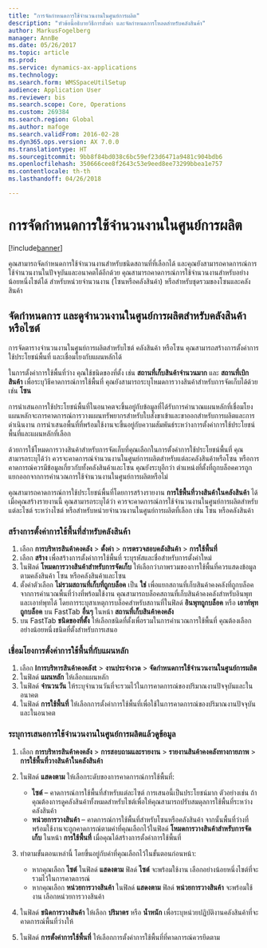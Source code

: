 ```yaml
---
title: "การจัดกำหนดการใช้จำนวนงานในศูนย์การผลิต"
description: "หัวข้อนี้อธิบายวิธีการตั้งค่า และจัดกำหนดการโหลดสำหรับคลังสินค้า"
author: MarkusFogelberg
manager: AnnBe
ms.date: 05/26/2017
ms.topic: article
ms.prod: 
ms.service: dynamics-ax-applications
ms.technology: 
ms.search.form: WMSSpaceUtilSetup
audience: Application User
ms.reviewer: bis
ms.search.scope: Core, Operations
ms.custom: 269384
ms.search.region: Global
ms.author: mafoge
ms.search.validFrom: 2016-02-28
ms.dyn365.ops.version: AX 7.0.0
ms.translationtype: HT
ms.sourcegitcommit: 9bb8f84bd038c6bc59ef23d6471a9481c904bdb6
ms.openlocfilehash: 350666cee8f2643c53e9eed8ee73299bbea1e757
ms.contentlocale: th-th
ms.lasthandoff: 04/26/2018

---
```


# <a name="schedule-load-utilization"></a>การจัดกำหนดการใช้จำนวนงานในศูนย์การผลิต

[!include[banner](../includes/banner.md)]

คุณสามารถจัดกำหนดการใช้จำนวนงานสำหรับชนิดสถานที่ที่เลือกได้ และคุณยังสามารถคาดการณ์การใช้จำนวนงานในปัจจุบันและอนาคตได้อีกด้วย คุณสามารถคาดการณ์การใช้จำนวนงานสำหรับอย่างน้อยหนึ่งไซต์ได้ สำหรับหน่วยจำนวนงาน (โซนหรือคลังสินค้า) หรือสำหรับชุดรวมของโซนและคลังสินค้า

## <a name="schedule-and-view-the-load-for-a-warehouse-or-site"></a>จัดกำหนดการ และดูจำนวนงานในศูนย์การผลิตสำหรับคลังสินค้าหรือไซต์

การจัดตารางจำนวนงานในศูนย์การผลิตสำหรับไซต์ คลังสินค้า หรือโซน คุณสามารถสร้างการตั้งค่าการใช้ประโยชน์พื้นที่ และเชื่อมโยงกับแผนหลักได้

ในการตั้งค่าการใช้พื้นที่ว่าง คุณใช้ชนิดของที่ตั้ง เช่น **สถานที่เก็บสินค้าจำนวนมาก** และ **สถานที่เบิกสินค้า** เพื่อระบุวิธีคาดการณ์การใช้พื้นที่ คุณยังสามารถระบุโหมดการวางสินค้าสำหรับการจัดเก็บได้ด้วย เช่น **โซน**

การนำเสนอการใช้ประโยชน์พื้นที่ในอนาคตจะขึ้นอยู่กับข้อมูลที่ได้รับการคำนวณแผนหลักที่เชื่อมโยง  แผนหลักจะการคาดการณ์การวางแผนทรัพยากรสำหรับใบสั่งขาเข้าและขาออกสำหรับการผลิตและการดำเนินงาน  การนำเสนอพื้นที่ที่พร้อมใช้งานจะขึ้นอยู่กับความสัมพันธ์ระหว่างการตั้งค่าการใช้ประโยชน์พื้นที่และแผนหลักที่เลือก

ด้วยการใช้โหมดการวางสินค้าสำหรับการจัดเก็บที่คุณเลือกในการตั้งค่าการใช้ประโยชน์พื้นที่ คุณสามารถระบุได้ว่า ควรจะคาดการณ์จำนวนงานในศูนย์การผลิตสำหรับแต่ละคลังสินค้าหรือโซน หรือการคาดการณ์ควรมีข้อมูลเกี่ยวกับทั้งคลังสินค้าและโซน คุณยังระบุอีกว่า ตำแหน่งที่ตั้งที่ถูกบล็อคควรถูกแยกออกจากการคำนวณการใช้จำนวนงานในศูนย์การผลิตหรือไม่

คุณสามารถคาดการณ์การใช้ประโยชน์พื้นที่โดยการสร้างรายงาน **การใช้พื้นที่วางสินค้าในคลังสินค้า** ได้ เมื่อคุณสร้างรายงานนี้ คุณสามารถระบุได้ว่า ควรจะคาดการณ์การใช้จำนวนงานในศูนย์การผลิตสำหรับแต่ละไซต์ ระหว่างไซต์ หรือสำหรับหน่วยจำนวนงานในศูนย์การผลิตที่เลือก เช่น โซน หรือคลังสินค้า

### <a name="create-a-space-utilization-setup-for-a-warehouse"></a>สร้างการตั้งค่าการใช้พื้นที่สำหรับคลังสินค้า

1. เลือก **การบริหารสินค้าคงคลัง** \> **ตั้งค่า** \> **การตรวจสอบคลังสินค้า** \> **การใช้พื้นที่**
2. เลือก **สร้าง** เพื่อสร้างการตั้งค่าการใช้พื้นที่ ระบุรหัสและชื่อสำหรับการตั้งค่าใหม่
3. ในฟิลด์ **โหมดการวางสินค้าสำหรับการจัดเก็บ** ให้เลือกว่าภาพรวมของการใช้พื้นที่ควรแสดงข้อมูลตามคลังสินค้า โซน หรือคลังสินค้าและโซน
4. ตั้งค่าตัวเลือก **ไม่รวมสถานที่เก็บที่ถูกบล็อค** เป็น **ใช่** เพื่อแยกสถานที่เก็บสินค้าคงคลังที่ถูกบล็อคจากการคำนวณพื้นที่ว่างที่พร้อมใช้งาน คุณสามารถบล็อคสถานที่เก็บสินค้าคงคลังสำหรับอินพุทและเอาท์พุทได้ โดยการระบุสาเหตุการบล็อคสำหรับสถานที่ในฟิลด์ **อินพุทถูกบล็อค** หรือ **เอาท์พุทถูกบล็อค** บน FastTab **อื่นๆ** ในหน้า **สถานที่เก็บสินค้าคงคลัง**
5. บน FastTab **ชนิดของที่ตั้ง** ให้เลือกชนิดที่ตั้งเพื่อรวมในการคำนวณการใช้พื้นที่ คุณต้องเลือกอย่างน้อยหนึ่งชนิดที่ตั้งสำหรับการเสนอ

### <a name="associate-a-space-utilization-setup-with-a-master-plan"></a>เชื่อมโยงการตั้งค่าการใช้พื้นที่กับแผนหลัก

1. เลือก **Iการบริหารสินค้าคงคลังt** \> **งานประจำงวด** \> **จัดกำหนดการใช้จำนวนงานในศูนย์การผลิต**
2. ในฟิลด์ **แผนหลัก** ให้เลือกแผนหลัก
3. ในฟิลด์ **จำนวนวัน** ให้ระบุจำนวนวันที่จะรวมไว้ในการคาดการณ์ของปริมาณงานปัจจุบันและในอนาคต
4. ในฟิลด์ **การใช้พื้นที่** ให้เลือกการตั้งค่าการใช้พื้นที่เพื่อใช้ในการคาดการณ์ของปริมาณงานปัจจุบันและในอนาคต

### <a name="specify-the-load-utilization-projection-and-view-information"></a>ระบุการเสนอการใช้จำนวนงานในศูนย์การผลิตแล้วดูข้อมูล

1. เลือก **การบริหารสินค้าคงคลัง** \> **การสอบถามและรายงาน** \> **รายงานสินค้าคงคลังทางกายภาพ** \> **การใช้พื้นที่วางสินค้าในคลังสินค้า**
2. ในฟิลด์ **แสดงตาม** ให้เลือกระดับของการคาดการณ์การใช้พื้นที่:

    - **ไซต์** – คาดการณ์การใช้พื้นที่สำหรับแต่ละไซต์ การเสนอนี้เป็นประโยชน์มาก ตัวอย่างเช่น ถ้าคุณต้องการดูคลังสินค้าทั้งหมดสำหรับไซต์เพื่อให้คุณสามารถปรับสมดุลการใช้พื้นที่ระหว่างคลังสินค้า
    - **หน่วยการวางสินค้า** – คาดการณ์การใช้พื้นที่สำหรับโซนหรือคลังสินค้า จากนั้นพื้นที่ว่างที่พร้อมใช้งานจะถูกคาดการณ์ตามค่าที่คุณเลือกไว้ในฟิลด์ **โหมดการวางสินค้าสำหรับการจัดเก็บ** ในหน้า **การใช้พื้นที่** เมื่อคุณได้สร้างการตั้งค่าการใช้พื้นที่

3. ทำตามขั้นตอนเหล่านี้ โดยขึ้นอยู่กับค่าที่คุณเลือกไว้ในขั้นตอนก่อนหน้า:

    - หากคุณเลือก **ไซต์** ในฟิลด์ **แสดงตาม** ฟิลด์ **ไซต์** จะพร้อมใช้งาน เลือกอย่างน้อยหนึ่งไซต์ที่จะรวมไว้ในการคาดการณ์
    - หากคุณเลือก **หน่วยการวางสินค้า** ในฟิลด์ **แสดงตาม** ฟิลด์ **หน่วยการวางสินค้า** จะพร้อมใช้งาน เลือกหน่วยการวางสินค้า

4. ในฟิลด์ **ชนิดการวางสินค้า** ให้เลือก **ปริมาตร** หรือ **น้ำหนัก** เพื่อระบุหน่วยปฏิบัติงานคลังสินค้าที่จะคาดการณ์พื้นที่ว่างให้
5. ในฟิลด์ **การตั้งค่าการใช้พื้นที่** ให้เลือกการตั้งค่าการใช้พื้นที่ที่คาดการณ์ควรยึดตาม

